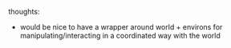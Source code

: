 thoughts:
- would be nice to have a wrapper around world + environs
  for manipulating/interacting in a coordinated way with the world
